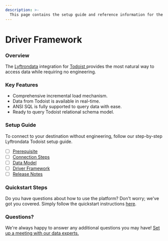 ```yaml
---
description: >-
  This page contains the setup guide and reference information for the Todoist source connector.
---
```


# Driver Framework

### Overview

The [Lyftrondata](https://www.lyftrondata.com/) integration for [Todoist](https://www.lyftrondata.com/integration/todoist/)[ ](https://www.lyftrondata.com/integration/todoist/)provides the most natural way to access data while requiring no engineering.

### Key Features

* Comprehensive incremental load mechanism.
* Data from Todoist is available in real-time.&#x20;
* ANSI SQL is fully supported to query data with ease.
* Ready to query Todoist relational schema model.

### Setup Guide

To connect to your destination without engineering, follow our step-by-step Lyftrondata Todoist setup guide.

* [ ] [Prerequisite](../../business-analytics/todoist/prerequisite.md)
* [ ] [Connection Steps](../../business-analytics/todoist/connection-steps.md)
* [ ] [Data Model](../../business-analytics/todoist/data-model/)
* [ ] [Driver Framework](../../business-analytics/todoist/driver-framework/)
* [ ] [Release Notes](../../business-analytics/todoist/release-notes.md)

### Quickstart Steps

Do you have questions about how to use the platform? Don't worry; we've got you covered. Simply follow the quickstart instructions [here](../../../quickstart-steps.md).

### Questions? <a href="#questions" id="questions"></a>

We're always happy to answer any additional questions you may have! [Set up a meeting with our data experts.](https://www.lyftrondata.com/book-a-meeting/)


